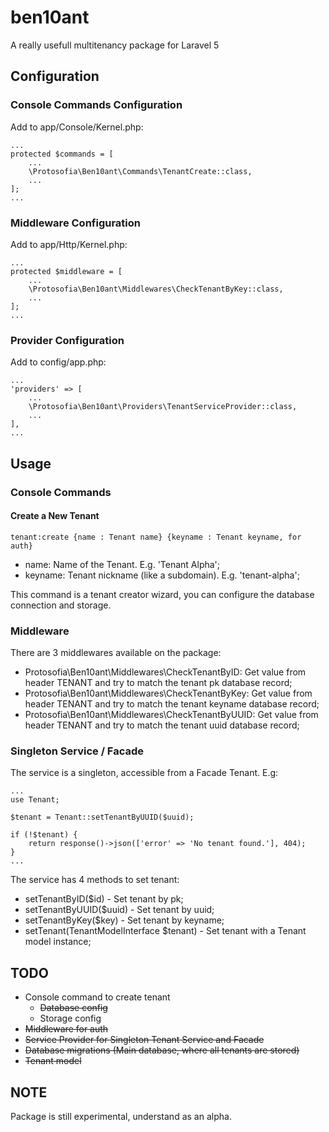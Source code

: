 # ben10ant
A really usefull multitenancy package for Laravel 5

## Configuration

### Console Commands Configuration
Add to app/Console/Kernel.php:

    ...
    protected $commands = [
        ...
        \Protosofia\Ben10ant\Commands\TenantCreate::class,
        ...
    ];
    ...

### Middleware Configuration
Add to app/Http/Kernel.php:

    ...
    protected $middleware = [
        ...
        \Protosofia\Ben10ant\Middlewares\CheckTenantByKey::class,
        ...
    ];
    ...

### Provider Configuration
Add to config/app.php:

    ...
    'providers' => [
        ...
        \Protosofia\Ben10ant\Providers\TenantServiceProvider::class,
        ...
    ],
    ...

## Usage

### Console Commands

#### Create a New Tenant

    tenant:create {name : Tenant name} {keyname : Tenant keyname, for auth}

* name: Name of the Tenant. E.g. 'Tenant Alpha';
* keyname: Tenant nickname (like a subdomain). E.g. 'tenant-alpha';

This command is a tenant creator wizard, you can configure the database connection and storage.

### Middleware

There are 3 middlewares available on the package:

* Protosofia\Ben10ant\Middlewares\CheckTenantByID: Get value from header TENANT and try to match the tenant pk database record;
* Protosofia\Ben10ant\Middlewares\CheckTenantByKey: Get value from header TENANT and try to match the tenant keyname database record;
* Protosofia\Ben10ant\Middlewares\CheckTenantByUUID: Get value from header TENANT and try to match the tenant uuid database record;

### Singleton Service / Facade

The service is a singleton, accessible from a Facade Tenant. E.g:

    ...
    use Tenant;

    $tenant = Tenant::setTenantByUUID($uuid);

    if (!$tenant) {
        return response()->json(['error' => 'No tenant found.'], 404);
    }
    ...

The service has 4 methods to set tenant:

* setTenantByID($id) - Set tenant by pk;
* setTenantByUUID($uuid)  - Set tenant by uuid;
* setTenantByKey($key) - Set tenant by keyname;
* setTenant(TenantModelInterface $tenant) - Set tenant with a Tenant model instance;

## TODO

* Console command to create tenant
  * <s>Database config</s>
  * Storage config
* <s>Middleware for auth</s>
* <s>Service Provider for Singleton Tenant Service and Facade</s>
* <s>Database migrations (Main database, where all tenants are stored)</s>
* <s>Tenant model</s>

## NOTE
Package is still experimental, understand as an alpha.
